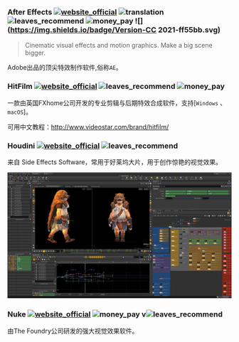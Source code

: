 ### After Effects [![website_official](https://gitbook07.oss-cn-hangzhou.aliyuncs.com/website_official.svg)](https://www.adobe.com/products/aftereffects.html) ![translation](https://gitbook07.oss-cn-hangzhou.aliyuncs.com/translation.svg) ![leaves_recommend](https://gitbook07.oss-cn-hangzhou.aliyuncs.com/leaves_rec.svg) ![money_pay](https://gitbook07.oss-cn-hangzhou.aliyuncs.com/money_pay.svg) ![](https://img.shields.io/badge/Version-CC 2021-ff55bb.svg)

> Cinematic visual effects and motion graphics. Make a big scene bigger.

Adobe出品的顶尖特效制作软件,俗称`AE`。

### HitFilm [![website_official](https://gitbook07.oss-cn-hangzhou.aliyuncs.com/website_official.svg)](https://fxhome.com/) ![leaves_recommend](https://gitbook07.oss-cn-hangzhou.aliyuncs.com/leaves_rec.svg) ![money_pay](https://gitbook07.oss-cn-hangzhou.aliyuncs.com/money_pay.svg)

一款由英国FXhome公司开发的专业剪辑与后期特效合成软件，支持[`Windows` 、`macOS`]。

可用中文教程：http://www.videostar.com/brand/hitfilm/

### Houdini [![website_official](https://gitbook07.oss-cn-hangzhou.aliyuncs.com/website_official.svg)](https://www.sidefx.com/products/houdini/) ![leaves_recommend](https://gitbook07.oss-cn-hangzhou.aliyuncs.com/leaves_rec.svg)

来自 Side Effects Software，常用于好莱坞大片，用于创作惊艳的视觉效果。

![](../../.gitbook/assets/z-design-video3d-effects-houdini.png)

### Nuke [![website_official](https://gitbook07.oss-cn-hangzhou.aliyuncs.com/website_official.svg)](https://www.foundry.com/products/nuke) ![money_pay](https://gitbook07.oss-cn-hangzhou.aliyuncs.com/money_pay.svg) v![leaves_recommend](https://gitbook07.oss-cn-hangzhou.aliyuncs.com/leaves_rec.svg)

由The Foundry公司研发的强大视觉效果软件。
